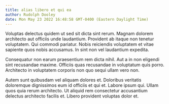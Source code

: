 ```yaml
---
title: alias libero et qui ea
author: Rudolph Dooley
date: Mon May 23 2022 16:48:58 GMT-0400 (Eastern Daylight Time)
---
```

Voluptas delectus quidem ut sed sit dicta sint rerum. Magnam dolorem architecto aut officiis unde laudantium. Provident ab itaque non tenetur voluptatem. Qui commodi pariatur. Nobis reiciendis voluptatem et vitae sapiente quos nobis accusamus. In sint non vel laudantium expedita.

 Consequatur non earum praesentium rem dicta nihil. Aut a in non eligendi sint recusandae maxime. Officiis quas recusandae in voluptatum quis porro. Architecto in voluptatem corporis non quo sequi ullam vero non.

 Autem sunt quibusdam vel aliquam dolores et. Doloribus veritatis doloremque dignissimos eum id officiis et qui et. Labore ipsum qui. Ullam quos quia rerum architecto. Ut aliquid rem consectetur accusantium delectus architecto facilis et. Libero provident voluptas dolor et.